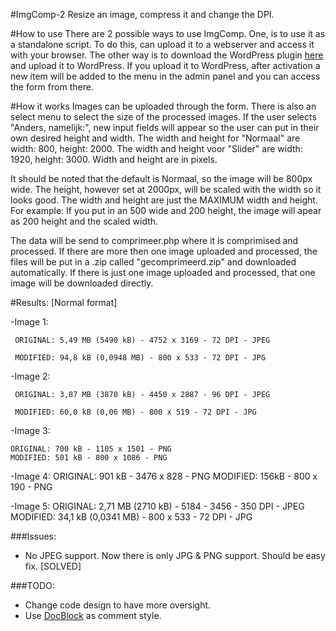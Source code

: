 #ImgComp-2
Resize an image, compress it and change the DPI.

#How to use
There are 2 possible ways to use ImgComp. One, is to use it as a standalone script. To do this, can upload it to a webserver and access it with your browser. The other way is to download the WordPress plugin [here](http://jeroengrooten.nl/ImgComp.zip) and upload it to WordPress. If you upload it to WordPress, after activation a new item will be added to the menu in the admin panel and you can access the form from there.

#How it works
Images can be uploaded through the form. There is also an select menu to select the size of the processed images. 
If the user selects "Anders, namelijk:", new input fields will appear so the user can put in their own desired height and width.
The width and height for "Normaal" are width: 800, height: 2000. The width and height voor "Slider" are width: 1920, height: 3000.
Width and height are in pixels. 

It should be noted that the default is Normaal, so the image will be 800px wide. The height, however set at 2000px, will be scaled with the width so it looks good. The width and height are just the MAXIMUM width and height. 
For example: If you put in an 500 wide and 200 height, the image will apear as 200 height and the scaled width.

The data will be send to comprimeer.php where it is comprimised and processed. 
If there are more then one image uploaded and processed, the files will be put in a .zip called "gecomprimeerd.zip" and downloaded automatically. If there is just one image uploaded and processed, that one image will be downloaded directly.

#Results: 
[Normal format]

-Image 1:

     ORIGINAL: 5,49 MB (5490 kB) - 4752 x 3169 - 72 DPI - JPEG
     
     MODIFIED: 94,8 kB (0,0948 MB) - 800 x 533 - 72 DPI - JPG
    
-Image 2: 

     ORIGINAL: 3,87 MB (3870 kB) - 4450 x 2887 - 96 DPI - JPEG
     
     MODIFIED: 60,0 kB (0,06 MB) - 800 x 519 - 72 DPI - JPG
    
    
-Image 3: 

    ORIGINAL: 700 kB - 1105 x 1501 - PNG
    MODIFIED: 501 kB - 800 x 1086 - PNG
    
-Image 4: 
    ORIGINAL: 901 kB - 3476 x 828 - PNG
    MODIFIED: 156kB - 800 x 190 - PNG
    
-Image 5: 
    ORIGINAL: 2,71 MB (2710 kB) - 5184 - 3456 - 350 DPI - JPEG
    MODIFIED: 34,1 kB (0,0341 MB) - 800 x 533 - 72 DPI - JPG



###Issues:
- No JPEG support. Now there is only JPG & PNG support. Should be easy fix. [SOLVED]

###TODO:
- Change code design to have more oversight.
- Use [DocBlock](https://www.wikiwand.com/en/PHPDoc) as comment style.
